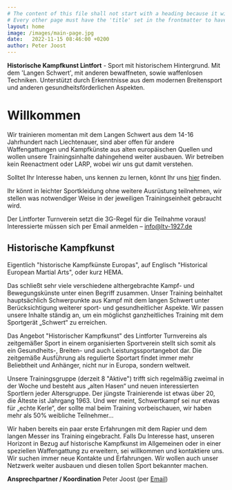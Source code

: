 ```yaml
---
# The content of this file shall not start with a heading because it will force Jekyll to create a new page entry in the nav bar. So start with simple text first.
# Every other page must have the 'title' set in the frontmatter to have it shown in the nav bar and have its own link.
layout: home
image: /images/main-page.jpg
date:   2022-11-15 08:46:00 +0200
author: Peter Joost
---
```


**Historische Kampfkunst Lintfort** - Sport mit historischem Hintergrund.
Mit dem 'Langen Schwert', mit anderen bewaffneten, sowie waffenlosen Techniken. Unterstützt durch Erkenntnisse aus dem modernen Breitensport und anderen gesundheitsförderlichen Aspekten.

# Willkommen
Wir trainieren momentan mit dem Langen Schwert aus dem 14-16 Jahrhundert nach Liechtenauer, sind aber offen für andere Waffengattungen und Kampfkünste aus alten europäischen Quellen und wollen unsere Trainingsinhalte dahingehend weiter ausbauen. Wir betreiben kein Reenactment oder LARP, wobei wir uns gut damit verstehen.

Solltet Ihr Interesse haben, uns kennen zu lernen, könnt Ihr uns [hier](https://hema-ltv1927.github.io/contact/) finden.

Ihr könnt in leichter Sportkleidung ohne weitere Ausrüstung teilnehmen, wir stellen was notwendiger Weise in der jeweiligen Trainingseinheit gebraucht wird.

Der Lintforter Turnverein setzt die 3G-Regel für die Teilnahme voraus!
Interessierte müssen sich per Email anmelden – [info@ltv-1927.de](mailto:info@ltv-1927.de)

## Historische Kampfkunst
Eigentlich "historische Kampfkünste Europas", auf Englisch "Historical European Martial Arts", oder kurz HEMA.

Das schließt sehr viele verschiedene althergebrachte Kampf- und Bewegungskünste unter einen Begriff zusammen. Unser Training beinhaltet hauptsächlich Schwerpunkte aus Kampf mit dem langen Schwert unter Berücksichtigung weiterer sport- und gesundheitlicher Aspekte. Wir passen unsere Inhalte ständig an, um ein möglichst ganzheitliches Training mit dem Sportgerät „Schwert“ zu erreichen.

Das Angebot "Historischer Kampfkunst" des Lintforter Turnvereins als zeitgemäßer Sport in einem organisierten Sportverein stellt sich somit als ein Gesundheits-, Breiten- und auch Leistungssportangebot dar.
Die zeitgemäße Ausführung als regulierte Sportart findet immer mehr Beliebtheit und Anhänger, nicht nur in Europa, sondern weltweit.

Unsere Trainingsgruppe (derzeit 8 "Aktive") trifft sich regelmäßig zweimal in der Woche und besteht aus „alten Hasen“ und neuen interessierten Sportlern jeder Altersgruppe. Der jüngste Trainierende ist etwas über 20, die Älteste ist Jahrgang 1963. Und wer meint, Schwertkampf sei nur etwas für „echte Kerle“, der sollte mal beim Training vorbeischauen, wir haben mehr als 50% weibliche Teilnehmer…

Wir haben bereits ein paar erste Erfahrungen mit dem Rapier und dem langen Messer ins Training eingebracht.
Falls Du Interesse hast, unseren Horizont in Bezug auf historische Kampfkunst im Allgemeinen oder in einer speziellen Waffengattung zu erweitern, sei willkommen und kontaktiere uns. Wir suchen immer neue Kontakte und Erfahrungen. Wir wollen auch unser Netzwerk weiter ausbauen und diesen tollen Sport bekannter machen.


**Ansprechpartner / Koordination**
Peter Joost (per [Email](mailto:hema@ltv-1927.de))
